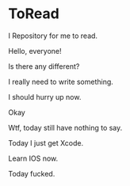 ToRead
======

I Repository for me to read.


Hello, everyone!


Is there any different?

I really need to write something.


I should hurry up now.

Okay

Wtf, today still have nothing to say.

Today I just get Xcode.

Learn IOS now.

Today fucked.
